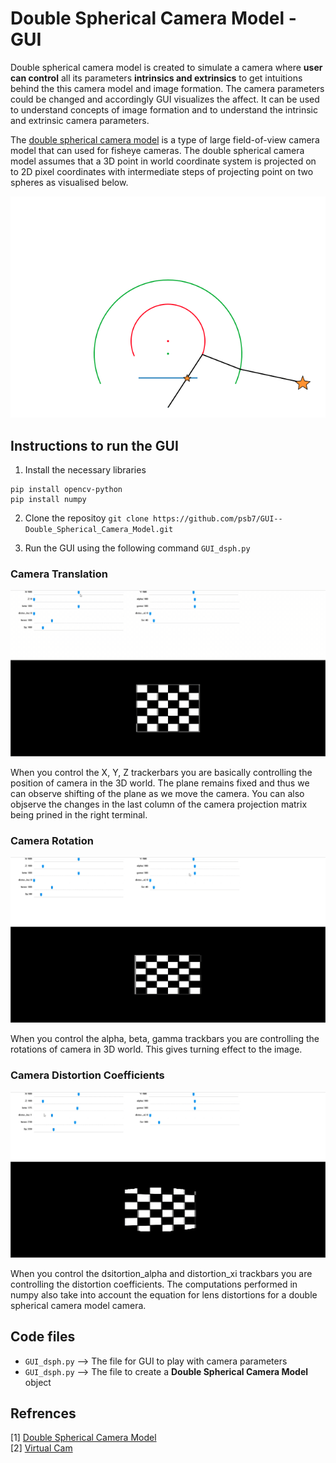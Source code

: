 
# Double Spherical Camera Model - GUI

Double spherical camera model is created to simulate a camera where **user can control** all its parameters **intrinsics and extrinsics** to get intuitions behind the this camera model and image formation.
The camera parameters could be changed and accordingly GUI visualizes the affect. It can be used to understand concepts of image formation and to understand the intrinsic and extrinsic camera parameters. <br>

The [double spherical camera model]('https://vision.in.tum.de/research/vslam/double-sphere') is a type of large field-of-view camera model that can used for fisheye cameras. The double spherical camera model assumes that a 3D point in world coordinate system is projected on to 2D pixel coordinates with intermediate steps of projecting point on two spheres as visualised below.

<p align="center">
  <img src="assets/ds.gif" alt="example input output gif" width="600" />
</p>




## Instructions to run the GUI

1. Install the necessary libraries
```shell
pip install opencv-python
pip install numpy
```
2. Clone the repositoy
`git clone https://github.com/psb7/GUI--Double_Spherical_Camera_Model.git`

3. Run the GUI using the following command
`GUI_dsph.py`

### Camera Translation
<p align="center">
  <img src="assets/XYZ.gif" alt="example input output gif" width="600" />
</p>


When you control the X, Y, Z trackerbars you are basically controlling the position of camera in the 3D world. The plane remains fixed and thus we can observe shifting of the plane as we move the camera. You can also objserve the changes in the last column of the camera projection matrix being prined in the right terminal.


### Camera Rotation
<p align="center">
  <img src="assets/alp-beta-gamma.gif" alt="example input output gif" width="600" />
</p>

When you control the alpha, beta, gamma trackbars you are controlling the rotations of camera in 3D world. This gives turning effect to the image.

### Camera Distortion Coefficients
<p align="center">
  <img src="assets/distortion.gif" alt="example input output gif" width="600" />
</p>

When you control the dsitortion_alpha and distortion_xi trackbars you are controlling the distortion coefficients. The computations performed in numpy also take into account the equation for lens distortions for a double spherical camera model camera.


## Code files
- `GUI_dsph.py` --> The file for GUI to play with camera parameters
- `GUI_dsph.py` --> The file to create a **Double Spherical Camera Model** object

## Refrences
[1] [Double Spherical Camera Model]('https://vision.in.tum.de/research/vslam/double-sphere') <br>
[2] [Virtual Cam]('https://github.com/kaustubh-sadekar/VirtualCam')
